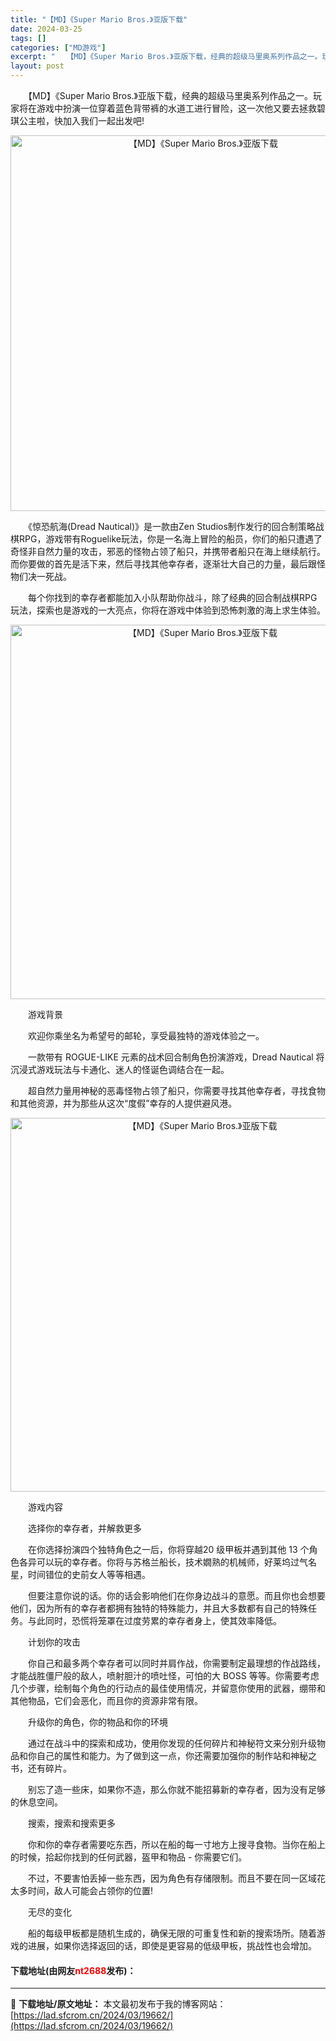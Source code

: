 ```yaml
---
title: "【MD】《Super Mario Bros.》亚版下载"
date: 2024-03-25
tags: []
categories: ["MD游戏"]
excerpt: "　　【MD】《Super Mario Bros.》亚版下载，经典的超级马里奥系列作品之一。玩家将在游戏中扮演一位穿着蓝色背带裤的水道工进行冒险，这一次他又要去拯救碧琪公主啦，快加入我们一起出发吧! 　　《惊恐航海(Dread Nautical)》是一款由Zen Studios制作发行的回合制策略战棋&hellip;"
layout: post
---
```


 <p>　　【MD】《Super Mario Bros.》亚版下载，经典的超级马里奥系列作品之一。玩家将在游戏中扮演一位穿着蓝色背带裤的水道工进行冒险，这一次他又要去拯救碧琪公主啦，快加入我们一起出发吧!</p> <p align="center"><img align="" border="0" src="https://lad.sfcrom.cn/wp-content/uploads/2024/03/20240325_6601139745830.png" width="601" alt="【MD】《Super Mario Bros.》亚版下载" /></p> <p>　　《惊恐航海(Dread Nautical)》是一款由Zen Studios制作发行的回合制策略战棋RPG，游戏带有Roguelike玩法，你是一名海上冒险的船员，你们的船只遭遇了奇怪非自然力量的攻击，邪恶的怪物占领了船只，并携带者船只在海上继续航行。而你要做的首先是活下来，然后寻找其他幸存者，逐渐壮大自己的力量，最后跟怪物们决一死战。</p> <p>　　每个你找到的幸存者都能加入小队帮助你战斗，除了经典的回合制战棋RPG玩法，探索也是游戏的一大亮点，你将在游戏中体验到恐怖刺激的海上求生体验。</p> <p align="center"><img align="" border="0" src="https://lad.sfcrom.cn/wp-content/uploads/2024/03/20240325_660113985f4c0.png" width="599" alt="【MD】《Super Mario Bros.》亚版下载" /></p> <p>　　游戏背景</p> <p>　　欢迎你乘坐名为希望号的邮轮，享受最独特的游戏体验之一。</p> <p>　　一款带有 ROGUE-LIKE 元素的战术回合制角色扮演游戏，Dread Nautical 将沉浸式游戏玩法与卡通化、迷人的怪诞色调结合在一起。</p> <p>　　超自然力量用神秘的恶毒怪物占领了船只，你需要寻找其他幸存者，寻找食物和其他资源，并为那些从这次&ldquo;度假&rdquo;幸存的人提供避风港。</p> <p align="center"><img align="" border="0" src="https://lad.sfcrom.cn/wp-content/uploads/2024/03/20240325_66011399b0818.png" width="598" alt="【MD】《Super Mario Bros.》亚版下载" /></p> <p>　　游戏内容</p> <p>　　选择你的幸存者，并解救更多</p> <p>　　在你选择扮演四个独特角色之一后，你将穿越20 级甲板并遇到其他 13 个角色各异可以玩的幸存者。你将与苏格兰船长，技术嫺熟的机械师，好莱坞过气名星，时间错位的史前女人等等相遇。</p> <p>　　但要注意你说的话。你的话会影响他们在你身边战斗的意愿。而且你也会想要他们，因为所有的幸存者都拥有独特的特殊能力，并且大多数都有自己的特殊任务。与此同时，恐慌将笼罩在过度劳累的幸存者身上，使其效率降低。</p> <p>　　计划你的攻击</p> <p>　　你自己和最多两个幸存者可以同时并肩作战，你需要制定最理想的作战路线，才能战胜僵尸般的敌人，喷射胆汁的喷吐怪，可怕的大 BOSS 等等。你需要考虑几个步骤，绘制每个角色的行动点的最佳使用情况，并留意你使用的武器，绷带和其他物品，它们会恶化，而且你的资源非常有限。</p> <p>　　升级你的角色，你的物品和你的环境</p> <p>　　通过在战斗中的探索和成功，使用你发现的任何碎片和神秘符文来分别升级物品和你自己的属性和能力。为了做到这一点，你还需要加强你的制作站和神秘之书，还有碎片。</p> <p>　　别忘了造一些床，如果你不造，那么你就不能招募新的幸存者，因为没有足够的休息空间。</p> <p>　　搜索，搜索和搜索更多</p> <p>　　你和你的幸存者需要吃东西，所以在船的每一寸地方上搜寻食物。当你在船上的时候，拾起你找到的任何武器，盔甲和物品 - 你需要它们。</p> <p>　　不过，不要害怕丢掉一些东西，因为角色有存储限制。而且不要在同一区域花太多时间，敌人可能会占领你的位置!</p> <p>　　无尽的变化</p> <p>　　船的每级甲板都是随机生成的，确保无限的可重复性和新的搜索场所。随着游戏的进展，如果你选择返回的话，即使是更容易的低级甲板，挑战性也会增加。</p> <p><h4>下载地址(由网友<font color="red">nt2688</font>发布)：</h4></p> 

---
📖 **下载地址/原文地址：** 本文最初发布于我的博客网站：[https://lad.sfcrom.cn/2024/03/19662/](https://lad.sfcrom.cn/2024/03/19662/)
